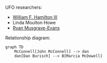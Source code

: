 UFO researchers:
- [William F. Hamilton III](hamilton_william.md)
- Linda Moulton Howe
- [Ryan Musgrave-Evans](musgrave-evans_ryan.md)

Relationship diagram:
```mermaid
graph TD
    McConnell[John McConnell] --> dan
    dan[Dan Burisch] --> B[Marcia McDowell]
```
